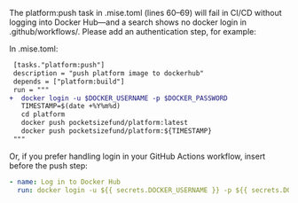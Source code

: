 The platform:push task in .mise.toml (lines 60–69) will fail in CI/CD without logging into Docker Hub—and a search shows no docker login in .github/workflows/. Please add an authentication step, for example:

In .mise.toml:

```diff
 [tasks."platform:push"]
 description = "push platform image to dockerhub"
 depends = ["platform:build"]
 run = """
+  docker login -u $DOCKER_USERNAME -p $DOCKER_PASSWORD
   TIMESTAMP=$(date +%Y%m%d)
   cd platform
   docker push pocketsizefund/platform:latest
   docker push pocketsizefund/platform:${TIMESTAMP}
 """
```

Or, if you prefer handling login in your GitHub Actions workflow, insert before the push step:

```yaml
- name: Log in to Docker Hub
  run: docker login -u ${{ secrets.DOCKER_USERNAME }} -p ${{ secrets.DOCKER_PASSWORD }}
```
